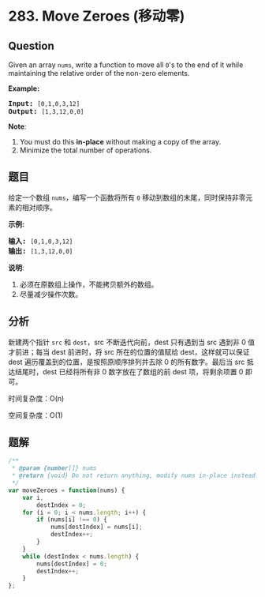 # 283. Move Zeroes (移动零)

## Question

Given an array `nums`, write a function to move all `0`'s to the end of it while maintaining the relative order of the non-zero elements.

**Example:**

<pre><b>Input:</b> <code>[0,1,0,3,12]</code>
<b>Output:</b> <code>[1,3,12,0,0]</code></pre>

**Note**:

1.  You must do this **in-place** without making a copy of the array.
2.  Minimize the total number of operations.

## 题目

给定一个数组 `nums`，编写一个函数将所有 `0` 移动到数组的末尾，同时保持非零元素的相对顺序。

**示例:**

<pre><strong>输入:</strong> <code>[0,1,0,3,12]</code>
<strong>输出:</strong> <code>[1,3,12,0,0]</code></pre>

**说明**:

1.  必须在原数组上操作，不能拷贝额外的数组。
2.  尽量减少操作次数。

## 分析

新建两个指针 `src` 和 `dest`，src 不断迭代向前，dest 只有遇到当 src 遇到非 0 值才前进；每当 dest 前进时，将 src 所在的位置的值赋给 dest，这样就可以保证 dest 遍历覆盖到的位置，是按照原顺序排列并去除 0 的所有数字。最后当 src 抵达结尾时，dest 已经将所有非 0 数字放在了数组的前 dest 项，将剩余项置 0 即可。

时间复杂度：O(n)

空间复杂度：O(1)

## 题解

```javascript
/**
 * @param {number[]} nums
 * @return {void} Do not return anything, modify nums in-place instead.
 */
var moveZeroes = function(nums) {
    var i,
        destIndex = 0;
    for (i = 0; i < nums.length; i++) {
        if (nums[i] !== 0) {
            nums[destIndex] = nums[i];
            destIndex++;
        }
    }
    while (destIndex < nums.length) {
        nums[destIndex] = 0;
        destIndex++;
    }
};
```
